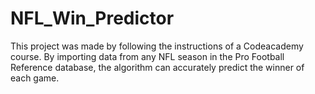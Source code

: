 # NFL_Win_Predictor
This project was made by following the instructions of a Codeacademy course. By importing data from any NFL season in the Pro Football Reference database, the algorithm can accurately predict the winner of each game.
